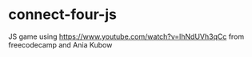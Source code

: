 # connect-four-js
JS game using https://www.youtube.com/watch?v=lhNdUVh3qCc from freecodecamp and Ania Kubow
